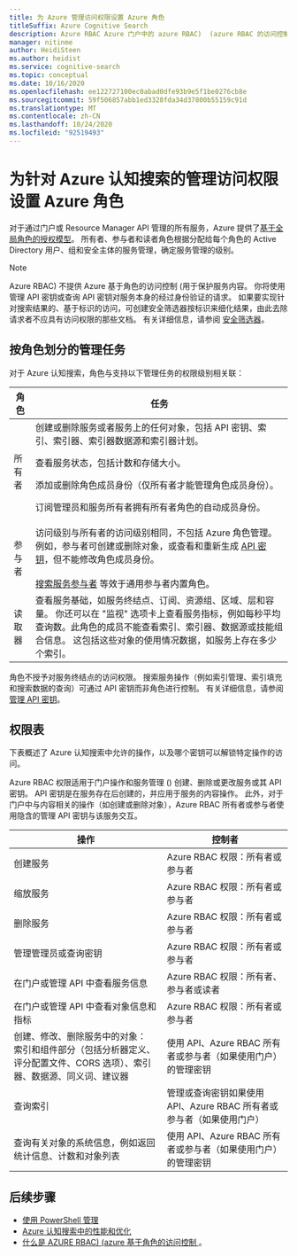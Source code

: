 ```yaml
---
title: 为 Azure 管理访问权限设置 Azure 角色
titleSuffix: Azure Cognitive Search
description: Azure RBAC Azure 门户中的 azure RBAC)  (azure RBAC 的访问控制，用于控制和委托 Azure 认知搜索管理管理任务。
manager: nitinme
author: HeidiSteen
ms.author: heidist
ms.service: cognitive-search
ms.topic: conceptual
ms.date: 10/16/2020
ms.openlocfilehash: ee122727100ec0abad0dfe93b9e5f1be0276cb8e
ms.sourcegitcommit: 59f506857abb1ed3328fda34d37800b55159c91d
ms.translationtype: MT
ms.contentlocale: zh-CN
ms.lasthandoff: 10/24/2020
ms.locfileid: "92519493"
---
```

# <a name="set-azure-roles-for-administrative-access-to-azure-cognitive-search"></a>为针对 Azure 认知搜索的管理访问权限设置 Azure 角色

对于通过门户或 Resource Manager API 管理的所有服务，Azure 提供了[基于全局角色的授权模型](../role-based-access-control/role-assignments-portal.md)。 所有者、参与者和读者角色根据分配给每个角色的 Active Directory 用户、组和安全主体的服务管理，确定服务管理的级别。 

> [!Note]
> Azure RBAC) 不提供 Azure 基于角色的访问控制 (用于保护服务内容。 你将使用管理 API 密钥或查询 API 密钥对服务本身的经过身份验证的请求。 如果要实现针对搜索结果的、基于标识的访问，可创建安全筛选器按标识来细化结果，由此去除请求者不应具有访问权限的那些文档。 有关详细信息，请参阅 [安全筛选器](search-security-trimming-for-azure-search.md)。

## <a name="management-tasks-by-role"></a>按角色划分的管理任务

对于 Azure 认知搜索，角色与支持以下管理任务的权限级别相关联：

| 角色 | 任务 |
| --- | --- |
| 所有者 |创建或删除服务或者服务上的任何对象，包括 API 密钥、索引、索引器、索引器数据源和索引器计划。<p>查看服务状态，包括计数和存储大小。<p>添加或删除角色成员身份（仅所有者才能管理角色成员身份）。<p>订阅管理员和服务所有者拥有所有者角色的自动成员身份。 |
| 参与者 | 访问级别与所有者的访问级别相同，不包括 Azure 角色管理。 例如，参与者可创建或删除对象，或查看和重新生成 [API 密钥](search-security-api-keys.md)，但不能修改角色成员身份。<br><br>[搜索服务参与者](../role-based-access-control/built-in-roles.md#search-service-contributor) 等效于通用参与者内置角色。 |
| 读取器 |查看服务基础，如服务终结点、订阅、资源组、区域、层和容量。 你还可以在 "监视" 选项卡上查看服务指标，例如每秒平均查询数。此角色的成员不能查看索引、索引器、数据源或技能组合信息。 这包括这些对象的使用情况数据，如服务上存在多少个索引。 |

角色不授予对服务终结点的访问权限。 搜索服务操作（例如索引管理、索引填充和搜索数据的查询）可通过 API 密钥而非角色进行控制。 有关详细信息，请参阅[管理 API 密钥](search-security-api-keys.md)。

## <a name="permissions-table"></a>权限表

下表概述了 Azure 认知搜索中允许的操作，以及哪个密钥可以解锁特定操作的访问。

Azure RBAC 权限适用于门户操作和服务管理 () 创建、删除或更改服务或其 API 密钥。 API 密钥是在服务存在后创建的，并应用于服务的内容操作。 此外，对于门户中与内容相关的操作（如创建或删除对象），Azure RBAC 所有者或参与者使用隐含的管理 API 密钥与该服务交互。

| 操作 | 控制者 |
|-----------|-------------------------|
| 创建服务 | Azure RBAC 权限：所有者或参与者 |
| 缩放服务 | Azure RBAC 权限：所有者或参与者|
| 删除服务 | Azure RBAC 权限：所有者或参与者 |
| 管理管理员或查询密钥 | Azure RBAC 权限：所有者或参与者|
| 在门户或管理 API 中查看服务信息 | Azure RBAC 权限：所有者、参与者或读者  |
| 在门户或管理 API 中查看对象信息和指标 | Azure RBAC 权限：所有者或参与者 |
| 创建、修改、删除服务中的对象： <br>索引和组件部分（包括分析器定义、评分配置文件、CORS 选项）、索引器、数据源、同义词、建议器 | 使用 API、Azure RBAC 所有者或参与者（如果使用门户）的管理密钥 |
| 查询索引 | 管理或查询密钥如果使用 API、Azure RBAC 所有者或参与者（如果使用门户） |
| 查询有关对象的系统信息，例如返回统计信息、计数和对象列表 | 使用 API、Azure RBAC 所有者或参与者（如果使用门户）的管理密钥 |

## <a name="next-steps"></a>后续步骤

+ [使用 PowerShell 管理](search-manage-powershell.md) 
+ [Azure 认知搜索中的性能和优化](search-performance-optimization.md)
+ [什么是 AZURE RBAC)  (azure 基于角色的访问控制 ](../role-based-access-control/overview.md)。
